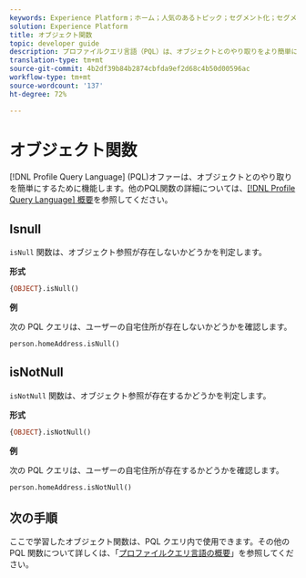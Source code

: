 ```yaml
---
keywords: Experience Platform；ホーム；人気のあるトピック；セグメント化；セグメント化；セグメント化サービス；ql;PQL;プロファイルクエリ言語；オブジェクト関数；
solution: Experience Platform
title: オブジェクト関数
topic: developer guide
description: プロファイルクエリ言語（PQL）は、オブジェクトとのやり取りをより簡単にするための機能を備えています。
translation-type: tm+mt
source-git-commit: 4b2df39b84b2874cbfda9ef2d68c4b50d00596ac
workflow-type: tm+mt
source-wordcount: '137'
ht-degree: 72%

---
```



# オブジェクト関数

[!DNL Profile Query Language] (PQL)オファーは、オブジェクトとのやり取りを簡単にするために機能します。他のPQL関数の詳細については、[[!DNL Profile Query Language] 概要](./overview.md)を参照してください。

## Isnull

`isNull` 関数は、オブジェクト参照が存在しないかどうかを判定します。

**形式**

```sql
{OBJECT}.isNull()
```

**例**

次の PQL クエリは、ユーザーの自宅住所が存在しないかどうかを確認します。

```sql
person.homeAddress.isNull()
```

## isNotNull

`isNotNull` 関数は、オブジェクト参照が存在するかどうかを判定します。

**形式**

```sql
{OBJECT}.isNotNull()
```

**例**

次の PQL クエリは、ユーザーの自宅住所が存在するかどうかを確認します。

```sql
person.homeAddress.isNotNull()
```

## 次の手順

ここで学習したオブジェクト関数は、PQL クエリ内で使用できます。その他の PQL 関数について詳しくは、「[プロファイルクエリ言語の概要](./overview.md)」を参照してください。